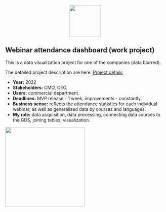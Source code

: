 <p align="center">
      <img src="https://i.ibb.co/8DgvM7c/b-analytics.png" width="100">
</p>

## Webinar attendance dashboard (work project)

This is a data visualization project for one of the companies (data blurred).

The detailed project description are here: [Project details](project_details.md)

- **Year:** 2022
- **Stakeholders:** CMO, CEO.
- **Users:** commercial department.
- **Deadlines:** MVP release - 1 week, improvements - constantly.
- **Business sense:** reflects the attendance statistics for each individual webinar, as well as generalized data by courses and languages.
- **My role:** data acquisition, data processing, connecting data sources to the GDS, joining tables, visualization.

<img src="https://github.com/NalaliiaPV/Visualization-Webinar-attendance/blob/main/GDS_Webinar_attentdance_(blured)_2.jpg" width="250">

